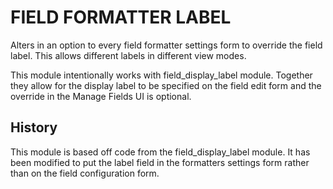 FIELD FORMATTER LABEL
=====================

Alters in an option to every field formatter settings form to override the field
label. This allows different labels in different view modes.

This module intentionally works with field_display_label module. Together they
allow for the display label to be specified on the field edit form and the
override in the Manage Fields UI is optional.


History
-------

This module is based off code from the field_display_label module. It has been
modified to put the label field in the formatters settings form rather than on
the field configuration form.
